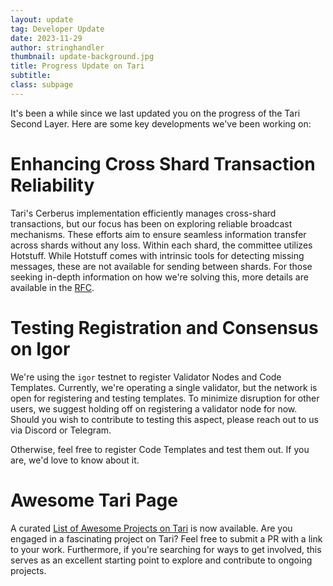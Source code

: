 ```yaml
---
layout: update
tag: Developer Update
date: 2023-11-29
author: stringhandler   
thumbnail: update-background.jpg
title: Progress Update on Tari
subtitle: 
class: subpage
---
```


It's been a while since we last updated you on the progress of the Tari Second Layer. Here are some key developments we've been working on:

# Enhancing Cross Shard Transaction Reliability

Tari's Cerberus implementation efficiently manages cross-shard transactions, but our focus has been on exploring reliable broadcast mechanisms. These efforts aim to ensure seamless information transfer across shards without any loss. Within each shard, the committee utilizes Hotstuff. While Hotstuff comes with intrinsic tools for detecting missing messages, these are not available for
sending between shards. For those seeking in-depth information on how we're solving this, more details are available in the [RFC](https://github.com/tari-project/rfcs/pull/112).

# Testing Registration and Consensus on Igor

We're using the `igor` testnet to register Validator Nodes and Code Templates. Currently, we're operating a single validator, but the network is open for registering and testing templates. To minimize disruption for other users, we suggest holding off on registering a validator node for now.  Should you wish to contribute to testing this aspect, please reach out to us via Discord or Telegram.

Otherwise, feel free to register Code Templates and test them out. If you are, we'd love to know about it.


# Awesome Tari Page

A curated [List of Awesome Projects on Tari](https://github.com/tari-project/awesome-tari)  is now available. Are you engaged in a fascinating project on Tari? Feel free to submit a PR with a link to your work. Furthermore, if you're searching for ways to get involved, this serves as an excellent starting point to explore and contribute to ongoing projects.

